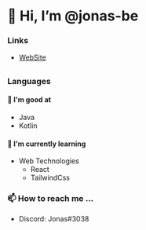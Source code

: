 # 👋 Hi, I’m @jonas-be

### Links

- [WebSite](https://jonasbe.de/)

##

### Languages

#### 💪 I'm good at 
- Java
- Kotlin

#### 📖 I'm currently learning
- Web Technologies
  - React
  - TailwindCss


### 📫 How to reach me ...
- Discord: Jonas#3038   

<!---
jonasbe5/jonasbe5 is a ✨ special ✨ repository because its `README.md` (this file) appears on your GitHub profile.
You can click the Preview link to take a look at your changes.
--->

